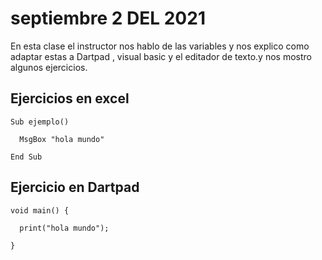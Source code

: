 # septiembre 2 DEL 2021

 En esta clase el instructor  nos hablo  de las variables y nos
 explico como adaptar estas a Dartpad , visual basic y
 el editador de texto.y nos mostro algunos ejercicios.

## Ejercicios en excel

```
Sub ejemplo()

  MsgBox "hola mundo"

End Sub
```

## Ejercicio en Dartpad

```
void main() {

  print("hola mundo");

}
```
